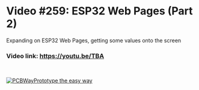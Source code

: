 # Video #259: ESP32 Web Pages (Part 2)
Expanding on ESP32 Web Pages, getting some values onto the screen


### Video link: https://youtu.be/TBA
<br>  

[![PCBWayPrototype the easy way](https://user-images.githubusercontent.com/20911308/185422574-52a4e7db-c680-4dd2-87be-1f1dd1db6a65.gif "PCBWay - up to 20% Discount on 4 & 6-layer PCBs")](https://pcbway.com/)  
